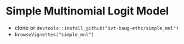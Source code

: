 # Simple Multinomial Logit Model

- clone or `devtools::install_github("ivt-baug-ethz/simple_mnl")`
- `browseVignettes("simple_mnl")`
